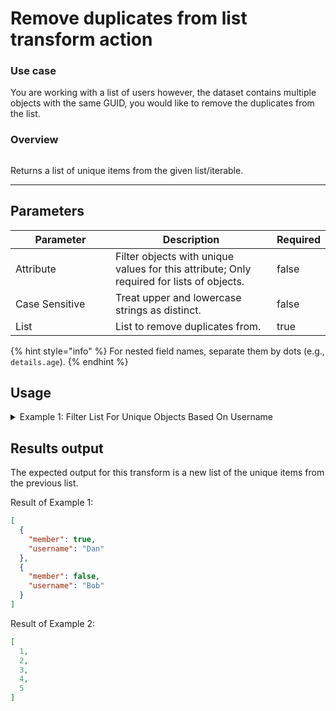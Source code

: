 # Remove duplicates from list transform action

### Use case

You are working with a list of users however, the dataset contains multiple objects with the same GUID, you would like to remove the duplicates from the list.

### Overview

<figure><img src="../../../../.gitbook/assets/Screenshot 2025-04-04 at 3.12.19 PM.png" alt=""><figcaption></figcaption></figure>

Returns a list of unique items from the given list/iterable.

***

## Parameters

<table><thead><tr><th width="217">Parameter</th><th width="417.3333333333333">Description</th><th data-type="checkbox">Required</th></tr></thead><tbody><tr><td>Attribute</td><td>Filter objects with unique values for this attribute; Only required for lists of objects.</td><td>false</td></tr><tr><td>Case Sensitive</td><td>Treat upper and lowercase strings as distinct.</td><td>false</td></tr><tr><td>List</td><td>List to remove duplicates from.</td><td>true</td></tr></tbody></table>

{% hint style="info" %}
For nested field names, separate them by dots (e.g., `details.age`).
{% endhint %}

## Usage

<details>

<summary>Example 1: Filter List For Unique Objects Based On Username</summary>

Inputs:**Attribute:** username**Case Sensitive:** False**List:**

````json
[
  {
    "member": true,
    "username": "Dan"
  },
  {
    "member": true,
    "username": "DAn"
  },
  {
    "member": true,
    "username": "dan"
  },
  {
    "member": true,
    "username": "DaN"
  },
  {
    "member": false,
    "username": "Bob"
  }
]


</details>

<details>

<summary>Example 2: Filter List of Integers For Unique Integers</summary>

Inputs:

**Attribute:** None
**Case Sensitive:** False
**List:** 
```json
[ 1, 2, 2, 3, 3, 3, 4, 4, 4, 5, 5, 5, 5, 5 ]
````

</details>

## Results output

The expected output for this transform is a new list of the unique items from the previous list.

Result of Example 1:

```json
[
  {
    "member": true,
    "username": "Dan"
  },
  {
    "member": false,
    "username": "Bob"
  }
]
```

Result of Example 2:

```json
[
  1,
  2,
  3,
  4,
  5
]
```
